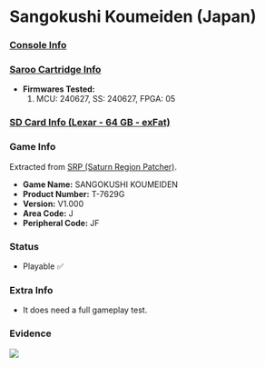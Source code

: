 # Sangokushi Koumeiden (Japan)

### [Console Info](../../../../../Info/Consoles/VA13/README.md)

### [Saroo Cartridge Info](../../../../../Info/Cartridges/GuangzhouSanStarOnlineShop/1.6/README.md)

- <b>Firmwares Tested:</b>
  1. MCU: 240627, SS: 240627, FPGA: 05

### [SD Card Info (Lexar - 64 GB - exFat)](../../../../../Info/SdCards/Lexar/64GB/exfat/README.md)

### Game Info

Extracted from [SRP (Saturn Region Patcher)](https://segaxtreme.net/resources/saturn-region-patcher.81/download).

- <b>Game Name:</b> SANGOKUSHI KOUMEIDEN
- <b>Product Number:</b> T-7629G
- <b>Version:</b> V1.000
- <b>Area Code:</b> J
- <b>Peripheral Code:</b> JF

### Status

- Playable :white_check_mark:

### Extra Info

- It does need a full gameplay test.

### Evidence

[![](https://img.youtube.com/vi/-pmnm72z4PQ/0.jpg)](https://www.youtube.com/watch?v=-pmnm72z4PQ)
